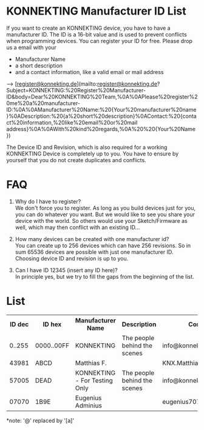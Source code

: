 # KONNEKTING Manufacturer ID List

If you want to create an KONNEKTING device, you have to have a manufacturer ID. The ID is a 16-bit value and is used to prevent conflicts when programming devices.
You can register your ID for free. Please drop us a email with your 
* Manufacturer Name
* a short description
* and a contact information, like a valid email or mail address

--&gt; [register@konnekting.de](mailto:register@konnekting.de?Subject=KONNEKTING:%20Register%20Manufacturer-ID&body=Dear%20KONNEKTING%20Team,%0A%0APlease%20register%20me%20a%20manufacturer-ID:%0A%0AManufacturer%20Name:%20{Your%20manufacturer%20name}%0ADescription:%20{a%20short%20description}%0AContact:%20{contact%20information,%20like%20email%20or%20mail address}%0A%0AWith%20kind%20regards,%0A%20%20{Your%20Name})

The Device ID and Revision, which is also required for a working KONNEKTING Device is completely up to you. You have to ensure by yourself that you do not create duplicates and conflicts.

# FAQ

1. Why do I have to register?  
We don't force you to register. As long as you build devices just for you, you can do whatever you want. But we would like to see you share your device with the world. So others would use your Sketch/Firmware as well, which may then conflict with an existing ID...

2. How many devices can be created with one manufacturer id?  
You can create up to 256 devices which can have 256 revisions. So in sum 65536 devices are possible with just one manufacturer ID. Choosing device ID and revision is up to you.

3. Can I have ID 12345 (insert any ID here)?  
In principle yes, but we try to fill the gaps from the beginning of the list. 

# List

<table>
  <tr>
    <th>ID dec</th>
    <th>ID hex</th>
    <th>Manufacturer Name</th>
    <th>Description</th>
    <th>Contact</th>
    <th>Date</th>
  </tr>
  
  <!-- ### 0..255 ### --->
  <tr>
    <td>0..255</td>
    <td>0000..00FF</td>
    <td>KONNEKTING</td>
    <td>The people behind the scenes</td>
    <td>info@konnekting.de</td>
    <td>01.01.2016</td>
  </tr>
  
  <!-- ### 43981 ### --->
  <tr>
    <td>43981</td>
    <td>ABCD</td>
    <td>Matthias F.</td>
    <td></td>
    <td>KNX.Matthias[a]gmx.de</td>
    <td>15.02.2016</td>
  </tr>  
  
  <!-- ### 57005 ### --->
  <tr>
    <td>57005</td>
    <td>DEAD</td>
    <td>KONNEKTING - For Testing Only</td>
    <td>The people behind the scenes</td>
    <td>info@konnekting.de</td>
    <td>01.01.2016</td>
  </tr>
  
  <!-- ### 07070 ### --->
  <tr>
    <td>07070</td>
    <td>1B9E</td>
    <td>Eugenius Adminius</td>
    <td></td>
    <td>eugenius707[a]gmail.com</td>
    <td>12.02.2016</td>
  </tr>  
  
</table>

*note: '@' replaced by '[a]'
